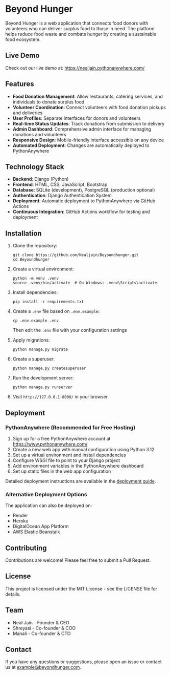 # Beyond Hunger

Beyond Hunger is a web application that connects food donors with volunteers who can deliver surplus food to those in need. The platform helps reduce food waste and combats hunger by creating a sustainable food ecosystem.

## Live Demo

Check out our live demo at: https://nealjain.pythonanywhere.com/

## Features

- **Food Donation Management**: Allow restaurants, catering services, and individuals to donate surplus food
- **Volunteer Coordination**: Connect volunteers with food donation pickups and deliveries
- **User Profiles**: Separate interfaces for donors and volunteers
- **Real-time Status Updates**: Track donations from submission to delivery
- **Admin Dashboard**: Comprehensive admin interface for managing donations and volunteers
- **Responsive Design**: Mobile-friendly interface accessible on any device
- **Automated Deployment**: Changes are automatically deployed to PythonAnywhere

## Technology Stack

- **Backend**: Django (Python)
- **Frontend**: HTML, CSS, JavaScript, Bootstrap
- **Database**: SQLite (development), PostgreSQL (production optional)
- **Authentication**: Django Authentication System
- **Deployment**: Automatic deployment to PythonAnywhere via GitHub Actions
- **Continuous Integration**: GitHub Actions workflow for testing and deployment

## Installation

1. Clone the repository:
   ```
   git clone https://github.com/Nealjain/Beyoundhunger.git
   cd Beyoundhunger
   ```

2. Create a virtual environment:
   ```
   python -m venv .venv
   source .venv/bin/activate  # On Windows: .venv\Scripts\activate
   ```

3. Install dependencies:
   ```
   pip install -r requirements.txt
   ```

4. Create a `.env` file based on `.env.example`:
   ```
   cp .env.example .env
   ```
   Then edit the `.env` file with your configuration settings

5. Apply migrations:
   ```
   python manage.py migrate
   ```

6. Create a superuser:
   ```
   python manage.py createsuperuser
   ```

7. Run the development server:
   ```
   python manage.py runserver
   ```

8. Visit `http://127.0.0.1:8000/` in your browser

## Deployment

### PythonAnywhere (Recommended for Free Hosting)

1. Sign up for a free PythonAnywhere account at https://www.pythonanywhere.com/
2. Create a new web app with manual configuration using Python 3.12
3. Set up a virtual environment and install dependencies
4. Configure WSGI file to point to your Django project
5. Add environment variables in the PythonAnywhere dashboard
6. Set up static files in the web app configuration

Detailed deployment instructions are available in the [deployment guide](deployment.md).

### Alternative Deployment Options

The application can also be deployed on:
- Render
- Heroku
- DigitalOcean App Platform
- AWS Elastic Beanstalk

## Contributing

Contributions are welcome! Please feel free to submit a Pull Request.

## License

This project is licensed under the MIT License - see the LICENSE file for details.

## Team

- Neal Jain - Founder & CEO
- Shreyasi - Co-founder & COO
- Manali - Co-founder & CTO

## Contact

If you have any questions or suggestions, please open an issue or contact us at example@beyondhunger.com.

